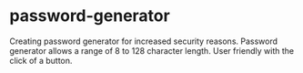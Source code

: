 # password-generator

Creating password generator for increased security reasons. 
Password generator allows a range of 8 to 128 character length.
User friendly with the click of a button.